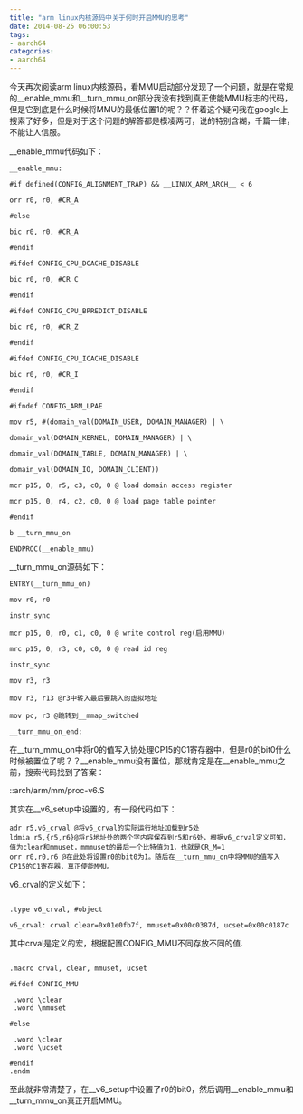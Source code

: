 ```yaml
---
title: "arm linux内核源码中关于何时开启MMU的思考"
date: 2014-08-25 06:00:53
tags: 
- aarch64
categories:
- aarch64
---
```



今天再次阅读arm linux内核源码，看MMU启动部分发现了一个问题，就是在常规的__enable_mmu和__turn_mmu_on部分我没有找到真正使能MMU标志的代码，但是它到底是什么时候将MMU的最低位置1的呢？？怀着这个疑问我在google上搜索了好多，但是对于这个问题的解答都是模凌两可，说的特别含糊，千篇一律，不能让人信服。


__enable_mmu代码如下：


```
__enable_mmu:

#if defined(CONFIG_ALIGNMENT_TRAP) && __LINUX_ARM_ARCH__ < 6

orr r0, r0, #CR_A

#else

bic r0, r0, #CR_A

#endif

#ifdef CONFIG_CPU_DCACHE_DISABLE

bic r0, r0, #CR_C

#endif

#ifdef CONFIG_CPU_BPREDICT_DISABLE

bic r0, r0, #CR_Z

#endif

#ifdef CONFIG_CPU_ICACHE_DISABLE

bic r0, r0, #CR_I

#endif

#ifndef CONFIG_ARM_LPAE

mov r5, #(domain_val(DOMAIN_USER, DOMAIN_MANAGER) | \

domain_val(DOMAIN_KERNEL, DOMAIN_MANAGER) | \

domain_val(DOMAIN_TABLE, DOMAIN_MANAGER) | \

domain_val(DOMAIN_IO, DOMAIN_CLIENT))

mcr p15, 0, r5, c3, c0, 0 @ load domain access register

mcr p15, 0, r4, c2, c0, 0 @ load page table pointer

#endif

b __turn_mmu_on

ENDPROC(__enable_mmu)

```


__turn_mmu_on源码如下：



```
ENTRY(__turn_mmu_on)

mov r0, r0

instr_sync

mcr p15, 0, r0, c1, c0, 0 @ write control reg(启用MMU)

mrc p15, 0, r3, c0, c0, 0 @ read id reg

instr_sync

mov r3, r3

mov r3, r13 @r3中转入最后要跳入的虚拟地址

mov pc, r3 @跳转到__mmap_switched

__turn_mmu_on_end:
```


在__turn_mmu_on中将r0的值写入协处理CP15的C1寄存器中，但是r0的bit0什么时候被置位了呢？？__enable_mmu没有置位，那就肯定是在__enable_mmu之前，搜索代码找到了答案：


::arch/arm/mm/proc-v6.S


其实在__v6_setup中设置的，有一段代码如下：

```
adr r5,v6_crval @将v6_crval的实际运行地址加载到r5处
ldmia r5,{r5,r6}@将r5地址处的两个字内容保存到r5和r6处，根据v6_crval定义可知，值为clear和mmuset，mmmuset的最后一个比特值为1，也就是CR_M=1
orr r0,r0,r6 @在此处将设置r0的bit0为1。随后在__turn_mmu_on中将MMU的值写入CP15的C1寄存器，真正使能MMU。
```


v6_crval的定义如下：


```

.type v6_crval, #object

v6_crval: crval clear=0x01e0fb7f, mmuset=0x00c0387d, ucset=0x00c0187c
```


其中crval是定义的宏，根据配置CONFIG_MMU不同存放不同的值.


```

.macro crval, clear, mmuset, ucset

#ifdef CONFIG_MMU

 .word \clear
 .word \mmuset

#else

 .word \clear
 .word \ucset

#endif                                                                                                         .endm  
```

至此就非常清楚了，在__v6_setup中设置了r0的bit0，然后调用__enable_mmu和__turn_mmu_on真正开启MMU。

